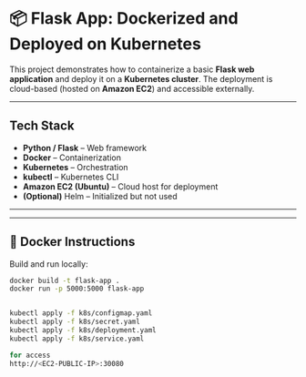 # 📦 Flask App: Dockerized and Deployed on Kubernetes

This project demonstrates how to containerize a basic **Flask web application** and deploy it on a **Kubernetes cluster**. The deployment is cloud-based (hosted on **Amazon EC2**) and accessible externally.

---

##  Tech Stack

- **Python / Flask** – Web framework  
- **Docker** – Containerization  
- **Kubernetes** – Orchestration  
- **kubectl** – Kubernetes CLI  
- **Amazon EC2 (Ubuntu)** – Cloud host for deployment  
- **(Optional)** Helm – Initialized but not used

---


---

## 🐳 Docker Instructions

Build and run locally:

```bash
docker build -t flask-app .
docker run -p 5000:5000 flask-app


kubectl apply -f k8s/configmap.yaml
kubectl apply -f k8s/secret.yaml
kubectl apply -f k8s/deployment.yaml
kubectl apply -f k8s/service.yaml

for access
http://<EC2-PUBLIC-IP>:30080
